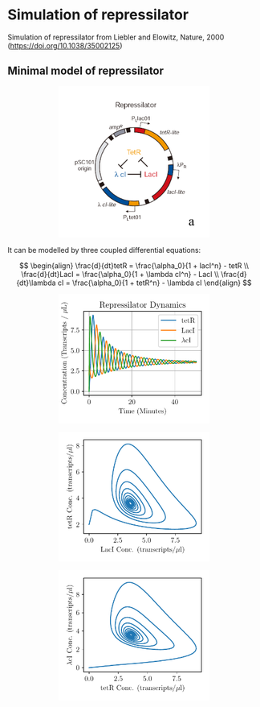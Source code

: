 # Simulation of repressilator
Simulation of repressilator from Liebler and Elowitz, Nature, 2000 (https://doi.org/10.1038/35002125)

## Minimal model of repressilator

<p style="text-align: center;">
<img src="repressilator_schematic.png" alt="A beautiful scenery" width="300"/>
</p>

It can be modelled by three coupled differential equations:

$$
\begin{align}
\frac{d}{dt}tetR = \frac{\alpha_0}{1 + lacI^n} - tetR \\
\frac{d}{dt}LacI = \frac{\alpha_0}{1 + \lambda cI^n} - LacI \\
\frac{d}{dt}\lambda cI = \frac{\alpha_0}{1 + tetR^n} - \lambda cI
\end{align}
$$

<p style="text-align: center;">
<img src="repressilator.png" alt="A beautiful scenery" width="300"/>
</p>

<p style="text-align: center;">
<img src="tetr_vs_laci.png" alt="A beautiful scenery" width="300"/>
</p>

<p style="text-align: center;">
<img src="lci_vs_tetr.png" alt="A beautiful scenery" width="300"/>
</p>
